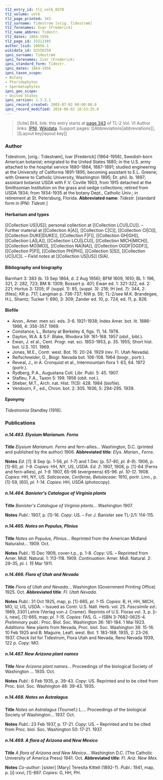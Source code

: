```yaml
---
tl2_entry_id: tl2_vol6_0370
tl2_volume: vol6
tl2_page_printed: 343
tl2_surname: Tidestrom [orig. Tidestrøm]
tl2_forenames: Ivar [Frederick]
tl2_name_abbrev: Tidestr.
tl2_dates: 1864-1956
tl2_page_id: 33212385
author_lsid: 10656-1
wikidata_id: Q3156258
ipni_surname: Tidestrøm
ipni_forenames: Ivar (Frederick)
ipni_standard_form: Tidestr.
ipni_dates: 1864-1956
ipni_taxon_scope: 
- Botany
- Pteridophytes
- Spermatophytes
ipni_geo_scope: 
- United States
ipni_version: 1.3.2.1
ipni_record_created: 2003-07-02 00:00:00.0
ipni_record_modified: 2016-06-02 18:53:25.0
---
```


> [!cite] BHL link: this entry starts at [page 343](https://www.biodiversitylibrary.org/page/33212385) of TL-2 Vol. VI
> Author links: [IPNI](https://www.ipni.org/a/10656-1), [Wikidata](https://www.wikidata.org/wiki/Q3156258). Support pages: [[Abbreviations|abbreviations]], [[Layout key|layout key]]

### Author

Tidestrom, \[orig.: Tidestrøm\], Ivar \[Frederick\] (1864-1956), Swedish-born American botanist; emigrated to the United States 1880; in the U.S. army attached to the hospital service 1880-1884, 1887-1891; studied engineering at the University of California 1891-1895, becoming assistant to E.L. Greene; with Greene to Catholic University, Washington 1895; Dr. phil. ib. 1897; assistant botanist USDA with F.V. Coville 1903, from 1915 detached at the Smithsonian Institution on the grass and sedge collections; retired from USDA 1934; from 1934-1935 at the botany Dept., Catholic Univ.; in retirement at St. Petersburg, Florida. 
**Abbreviated name**: *Tidestr.* \[standard form in IPNI: *Tidestr.*\]

#### Herbarium and types

[[Collection US|US]]; personal collection at [[Collection LCU|LCU]]. – Further material at [[Collection A|A]], [[Collection C|C]], [[Collection CI|CI]], [[Collection DUKE|DUKE]], [[Collection F|F]], [[Collection GH|GH]], [[Collection LA|LA]], [[Collection LCU|LCU]], [[Collection MICH|MICH]], [[Collection MO|MO]], [[Collection NA|NA]], [[Collection OGDF|OGDF]], [[Collection P|P]], [[Collection PH|PH]], [[Collection S|S]], [[Collection UC|UC]]. – *Field notes* at [[Collection US|US]] (SIA).

#### Bibliography and biography

Barnhart 3: 383 (b. 13 Sep 1864, d. 2 Aug 1956); BFM 1609, 1610; BL 1: 196, 321, 2: 282, 723; BM 8: 1309; Bossert p. 401; Ewan ed. 1: 321-322, ed. 2: 221; Hortus 3: 1205; IF (suppl. 1): 85, (suppl. 3): 218; IH (ed. 7): 344, 2: (files); KR p. 717; Langman p. 736-737; NW p. 59; TL-2/see M.K. Brandegee, H.L. Shantz; Tucker 1: 690, 3: 309; Zander ed. 10, p. 724, ed. 11, p. 826.

#### Biofile

- Anon., Amer. men sci. eds. 3-6. 1921-1938; Index Amer. bot. lit. 1886-1966, 4: 356-357. 1969.
- Constance, L., Botany at Berkeley 4, figs. 11, 14. 1978.
- Dayton, W.A. & S.F. Blake, Rhodora 59: 161-168. 1957 (obit., bibl.).
- Ewan, J. et al., Cent. Progr. nat. sci. 1853-1953, p. 35. 1955; Short hist. bot. U.S. 101. 1969.
- Jones, M.E., Contr. west. Bot. 15: 20-24. 1929 (rev. Fl. Utah Nevada).
- Reifschneider, O., Biogr. Nevada bot. 106-108. 1964 (biogr., portr.).
- Reveal, J., *in* A. Cronquist et al., Intermountain flora 1: 63, 64. 1972 (portr.).
- Rydberg, P.A., Augustana Coll. Libr. Publ. 5: 45. 1907.
- Stafleu, F.A., Taxon 5: 199. 1956 (obit. not.).
- Stieber, M.T., Arch. nat. Hist. 11(3): 428. 1984 (biofile).
- Verdoorn, F., ed., Chron. bot. 2: 305. 1936, 5: 294-295. 1939.

#### Eponymy

*Tidestromia* Standley (1916).

### Publications

##### n.14.463. Elysium Marianum. Ferns

**Title**
*Elysium Marianum. Ferns* and fern-allies... Washington, D.C. (printed and published by the author) 1906.
**Abbreviated title**: *Elys. Marian., Ferns*.

**Notes**
*Ed*. \[*1*\]: 8 Sep (p. 1-56, *pl. 1-7*) and 1 Dec (p. 57-80, *pl. 8-9*). 1906, p. \[1\]-80, *pl. 1-9. Copies*: HH, NY, US, USDA.
*Ed. 2*: 1907, 1908, p. \[1\]-64 (Ferns and fern-allies), *pl. 1-9.* 1907, 65-96 (evergreens) 65-96. *pl. 10-12.* 1908. *Copies*: HH, NY, US.
*Salicaceae, Ceriferae, Betulaceae*: 1910, portr. Linn., p. \[1\]-59, \[60\], *pl. 1-14. Copies*: HH, USDA (photocopy).

##### n.14.464. Banister's Catalogue of Virginia plants

**Title**
*Banister's Catalogue of Virginia plants*... Washington 1907.

**Notes**
*Publ*.: 1907, p. \[1\]-16. *Copy*: US. – For J. Banister see TL-2/1: 114-115.

##### n.14.465. Notes on Populus, Plinius

**Title**
*Notes on Populus, Plinius*... Reprinted from the American Midland Naturalist... 1909. Oct.

**Notes**
*Publ*.: 15 Dec 1909, cover-t.p., p. 1-8. *Copy*: US. – Reprinted from Amer. Midl. Natural. 1: 113-118. 1909.
*Continuation*: Amer. Midl. Natural. 2: 29-35, *pl. I. 15* Mar 1911.

##### n.14.466. Flora of Utah and Nevada

**Title**
*Flora of Utah and Nevada*... Washington (Government Printing Office) 1925. Oct.
**Abbreviated title**: *Fl. Utah Nevada*.

**Notes**
*Publ*.: 31 Oct 1925, map, p. \[1\]-665, *pl. 1-15. Copies*: B, H, HH, MICH, MO, U, US, USDA. – Issued as Contr. U.S. Natl. Herb. vol. 25.
*Fascsimile ed*.: 1969, 3301 Lehre (Verlag von J. Cramer). Reprints of U.S. Floras vol. 3, p. \[i-ii, new\], \[1\]-665, map; *pl. 1-15. Copies*: FAS, G. – ISBN 3-7682-0625-4.
*Preliminary publ*.: Proc. Biol. Soc. Washington 36: 181-184. 1 Mai 1923.
*Additions*: New plants from Nevada, Proc. biol. Soc. Washington 38: 15-16. 10 Feb 1925 and B. Maguire, Leafl. west. Bot. 1: 183-188. 1935, 2: 23-26. 1937.
*Check list* for Tidestrom, Flora Utah and Nevada, Reno Nevada 1939, 122 p. *Copy*: MO.

##### n.14.467. New Arizona plant names

**Title**
*New Arizona plant names*... Proceedings of the biological Society of Washington ... 1935. Oct.

**Notes**
*Publ*.: 6 Feb 1935, p. 39-43. *Copy*: US. Reprinted and to be cited from Proc. biol. Soc. Washington 48: 39-43. 1935.

##### n.14.468. Notes on Astralagus

**Title**
*Notes on Astralagus* (Tournef.) L.... Proceedings of the biological Society of Washington... 1937. Oct.

**Notes**
*Publ*.: 23 Feb 1937, p. 17-21. *Copy*: US. – Reprinted and to be cited from Proc. biol. Soc. Washington 50: 17-21. 1937.

##### n.14.469. A flora of Arizona and New Mexico

**Title**
*A flora of Arizona and New Mexico*... Washington D.C. (The Catholic University of America Press) 1941. Oct.
**Abbreviated title**: *Fl. Ariz. New Mex.*

**Notes**
*Co-author*: \[sister\] \[Mary\] Teresita Kittell (1892-?).
*Publ*.: 1941, map, p. \[i\]-xxvi, \[1\]-897. *Copies*: G, HH, PH.


